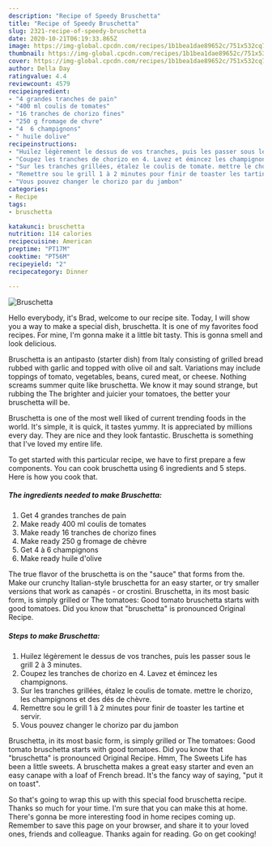 ```yaml
---
description: "Recipe of Speedy Bruschetta"
title: "Recipe of Speedy Bruschetta"
slug: 2321-recipe-of-speedy-bruschetta
date: 2020-10-21T06:19:33.865Z
image: https://img-global.cpcdn.com/recipes/1b1bea1dae89652c/751x532cq70/bruschetta-photo-principale-de-la-recette.jpg
thumbnail: https://img-global.cpcdn.com/recipes/1b1bea1dae89652c/751x532cq70/bruschetta-photo-principale-de-la-recette.jpg
cover: https://img-global.cpcdn.com/recipes/1b1bea1dae89652c/751x532cq70/bruschetta-photo-principale-de-la-recette.jpg
author: Della Day
ratingvalue: 4.4
reviewcount: 4579
recipeingredient:
- "4 grandes tranches de pain"
- "400 ml coulis de tomates"
- "16 tranches de chorizo fines"
- "250 g fromage de chvre"
- "4  6 champignons"
- " huile dolive"
recipeinstructions:
- "Huilez légèrement le dessus de vos tranches, puis les passer sous le grill 2 à 3 minutes."
- "Coupez les tranches de chorizo en 4. Lavez et émincez les champignons."
- "Sur les tranches grillées, étalez le coulis de tomate. mettre le chorizo, les champignons et des dés de chèvre."
- "Remettre sou le grill 1 à 2 minutes pour finir de toaster les tartine et servir."
- "Vous pouvez changer le chorizo par du jambon"
categories:
- Recipe
tags:
- bruschetta

katakunci: bruschetta 
nutrition: 114 calories
recipecuisine: American
preptime: "PT17M"
cooktime: "PT56M"
recipeyield: "2"
recipecategory: Dinner

---
```



![Bruschetta](https://img-global.cpcdn.com/recipes/1b1bea1dae89652c/751x532cq70/bruschetta-photo-principale-de-la-recette.jpg)

Hello everybody, it's Brad, welcome to our recipe site. Today, I will show you a way to make a special dish, bruschetta. It is one of my favorites food recipes. For mine, I'm gonna make it a little bit tasty. This is gonna smell and look delicious.

Bruschetta is an antipasto (starter dish) from Italy consisting of grilled bread rubbed with garlic and topped with olive oil and salt. Variations may include toppings of tomato, vegetables, beans, cured meat, or cheese. Nothing screams summer quite like bruschetta. We know it may sound strange, but rubbing the The brighter and juicier your tomatoes, the better your bruschetta will be.

Bruschetta is one of the most well liked of current trending foods in the world. It's simple, it is quick, it tastes yummy. It is appreciated by millions every day. They are nice and they look fantastic. Bruschetta is something that I've loved my entire life.


To get started with this particular recipe, we have to first prepare a few components. You can cook bruschetta using 6 ingredients and 5 steps. Here is how you cook that.

<!--inarticleads1-->

##### The ingredients needed to make Bruschetta:

1. Get 4 grandes tranches de pain
1. Make ready 400 ml coulis de tomates
1. Make ready 16 tranches de chorizo fines
1. Make ready 250 g fromage de chèvre
1. Get 4 à 6 champignons
1. Make ready  huile d&#39;olive


The true flavor of the bruschetta is on the &#34;sauce&#34; that forms from the. Make our crunchy Italian-style bruschetta for an easy starter, or try smaller versions that work as canapés - or crostini. Bruschetta, in its most basic form, is simply grilled or The tomatoes: Good tomato bruschetta starts with good tomatoes. Did you know that &#34;bruschetta&#34; is pronounced Original Recipe. 

<!--inarticleads2-->

##### Steps to make Bruschetta:

1. Huilez légèrement le dessus de vos tranches, puis les passer sous le grill 2 à 3 minutes.
1. Coupez les tranches de chorizo en 4. Lavez et émincez les champignons.
1. Sur les tranches grillées, étalez le coulis de tomate. mettre le chorizo, les champignons et des dés de chèvre.
1. Remettre sou le grill 1 à 2 minutes pour finir de toaster les tartine et servir.
1. Vous pouvez changer le chorizo par du jambon


Bruschetta, in its most basic form, is simply grilled or The tomatoes: Good tomato bruschetta starts with good tomatoes. Did you know that &#34;bruschetta&#34; is pronounced Original Recipe. Hmm, The Sweets Life has been a little sweets. A bruschetta makes a great easy starter and even an easy canape with a loaf of French bread. It&#39;s the fancy way of saying, &#34;put it on toast&#34;. 

So that's going to wrap this up with this special food bruschetta recipe. Thanks so much for your time. I'm sure that you can make this at home. There's gonna be more interesting food in home recipes coming up. Remember to save this page on your browser, and share it to your loved ones, friends and colleague. Thanks again for reading. Go on get cooking!
